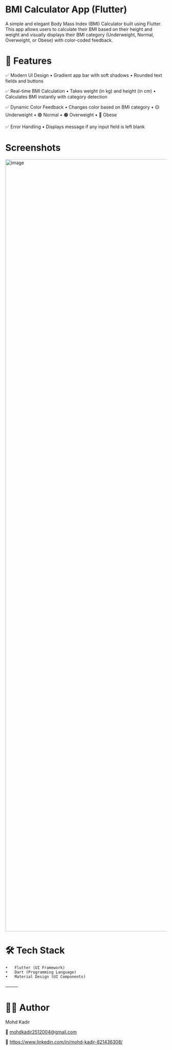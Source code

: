 # BMI Calculator App (Flutter)

A simple and elegant Body Mass Index (BMI) Calculator built using Flutter.
This app allows users to calculate their BMI based on their height and weight and visually displays their BMI category (Underweight, Normal, Overweight, or Obese) with color-coded feedback.

# 🌟 Features

✅ Modern UI Design
	•	Gradient app bar with soft shadows
	•	Rounded text fields and buttons

✅ Real-time BMI Calculation
	•	Takes weight (in kg) and height (in cm)
	•	Calculates BMI instantly with category detection

✅ Dynamic Color Feedback
	•	Changes color based on BMI category
	•	🟡 Underweight
	•	🟢 Normal
	•	🟠 Overweight
	•	🔴 Obese

✅ Error Handling
	•	Displays message if any input field is left blank


# Screenshots

<img width="1080" height="2400" alt="image" src="https://github.com/user-attachments/assets/9248a5b1-29fe-4040-9078-1a779341cd43" />

# 🛠️ Tech Stack
	•	Flutter (UI Framework)
	•	Dart (Programming Language)
	•	Material Design (UI Components)

⸻

# 👨‍💻 Author

Mohd Kadir

📧 mohdkadir2512004@gmail.com

💼 https://www.linkedin.com/in/mohd-kadir-821436308/
